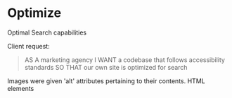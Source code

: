 # Optimize
Optimal Search capabilities

Client request:
>AS A marketing agency
>I WANT a codebase that follows accessibility standards
>SO THAT our own site is optimized for search

Images were given 'alt' attributes pertaining to their contents.
HTML elements



